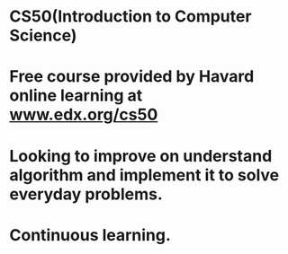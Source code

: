 # CS50(Introduction to Computer Science) 
# Free course provided by Havard online learning at www.edx.org/cs50
# Looking to improve on understand algorithm and implement it to solve everyday problems.
# Continuous learning.
